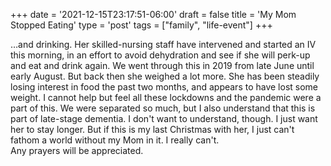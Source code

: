 +++
date = '2021-12-15T23:17:51-06:00'
draft = false
title = 'My Mom Stopped Eating'
type = 'post'
tags = ["family", "life-event"]
+++


…and drinking. Her skilled-nursing staff have intervened and started an IV this morning, in an effort to avoid dehydration and see if she will perk-up and eat and drink again. We went through this in 2019 from late June until early August. But back then she weighed a lot more. She has been steadily losing interest in food the past two months, and appears to have lost some weight. I cannot help but feel all these lockdowns and the pandemic were a part of this. We were separated so much, but I also understand that this is part of late-stage dementia.  I don't want to understand, though.  I just want her to stay longer.  But if this is my last Christmas with her, I just can't fathom a world without my Mom in it.  I really can't.<br />
Any prayers will be appreciated.